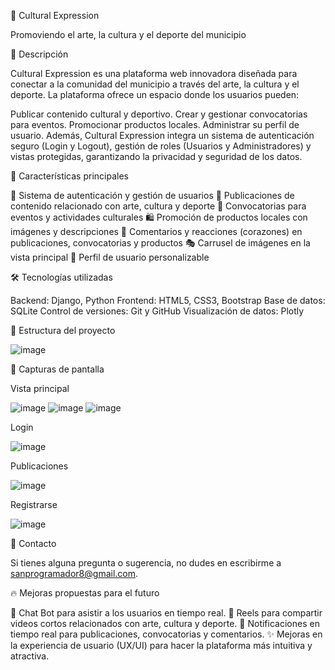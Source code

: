 🎨 Cultural Expression

Promoviendo el arte, la cultura y el deporte del municipio

📖 Descripción

Cultural Expression es una plataforma web innovadora diseñada para conectar a la comunidad del municipio a través del arte, la cultura y el deporte. La plataforma ofrece un espacio donde los usuarios pueden:

Publicar contenido cultural y deportivo.
Crear y gestionar convocatorias para eventos.
Promocionar productos locales.
Administrar su perfil de usuario.
Además, Cultural Expression integra un sistema de autenticación seguro (Login y Logout), gestión de roles (Usuarios y Administradores) y vistas protegidas, garantizando la privacidad y seguridad de los datos.

🚀 Características principales

🔐 Sistema de autenticación y gestión de usuarios
📝 Publicaciones de contenido relacionado con arte, cultura y deporte
📢 Convocatorias para eventos y actividades culturales
🛍 Promoción de productos locales con imágenes y descripciones
💬 Comentarios y reacciones (corazones) en publicaciones, convocatorias y productos
🎭 Carrusel de imágenes en la vista principal
👤 Perfil de usuario personalizable

🛠 Tecnologías utilizadas

Backend: Django, Python
Frontend: HTML5, CSS3, Bootstrap
Base de datos: SQLite
Control de versiones: Git y GitHub
Visualización de datos: Plotly


📂 Estructura del proyecto

![image](https://github.com/user-attachments/assets/8d40d2fc-2763-41f4-b63d-7a43741d995e)


📸 Capturas de pantalla

Vista principal

![image](https://github.com/user-attachments/assets/a2b86e59-dd98-4118-8246-ce255a62281e)
![image](https://github.com/user-attachments/assets/2d6caac8-e009-413d-8b9d-40fbd2e517db)
![image](https://github.com/user-attachments/assets/5d495f49-53d0-4d99-885d-a6e187b65a96)

Login

![image](https://github.com/user-attachments/assets/937a9845-271f-4530-85d7-478ed54d23e8)

Publicaciones
 
![image](https://github.com/user-attachments/assets/6a503bd3-74a3-42ab-8131-5132927ac253)

Registrarse

![image](https://github.com/user-attachments/assets/5181c95f-ed2e-4c81-a685-7bba4318fcf8)

📧 Contacto

Si tienes alguna pregunta o sugerencia, no dudes en escribirme a sanprogramador8@gmail.com.

🔥 Mejoras propuestas para el futuro

🤖 Chat Bot para asistir a los usuarios en tiempo real.
🎥 Reels para compartir videos cortos relacionados con arte, cultura y deporte.
📢 Notificaciones en tiempo real para publicaciones, convocatorias y comentarios.
✨ Mejoras en la experiencia de usuario (UX/UI) para hacer la plataforma más intuitiva y atractiva.


